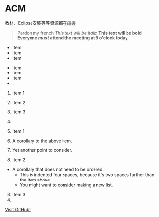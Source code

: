 # ACM
教材、Eclipse安裝等等資源都在這邊
> Pardon my french
*This text will be italic*
**This text will be bold**
**Everyone _must_ attend the meeting at 5 o'clock today.**


* Item
* Item
* Item

- Item
- Item
- Item
- 


1. Item 1
2. Item 2
3. Item 3
4. 

1. Item 1
  1. A corollary to the above item.
  2. Yet another point to consider.
2. Item 2
  * A corollary that does not need to be ordered.
    * This is indented four spaces, because it's two spaces further than the item above.
    * You might want to consider making a new list.
3. Item 3
4. 


[Visit GitHub!](https://www.github.com)
